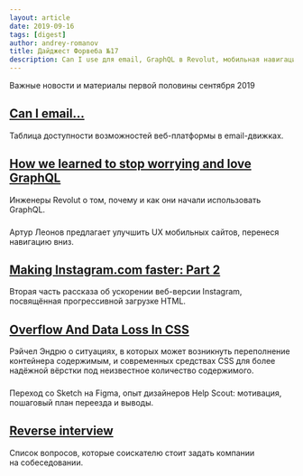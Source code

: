 ```yaml
---
layout: article
date: 2019-09-16
tags: [digest]
author: andrey-romanov
title: Дайджест Форвеба №17
description: Can I use для email, GraphQL в Revolut, мобильная навигация снизу, прогрессивная загрукза HTML в Instagram, переполнение в CSS, переход со Sketch на Figma, вопросы к компании для соискателей
---
```

<p class="paragraph--lead">Важные новости и материалы первой половины сентября 2019</p>

## [Can I email…](https://www.caniemail.com)

<p>Таблица доступности возможностей веб-платформы в email-движках.</p>

## [How we learned to stop worrying and love GraphQL](https://medium.com/revolut/how-we-learned-to-stop-worrying-and-love-graphql-80a5f83f36d9)

<p>Инженеры Revolut о том, почему и как они начали использовать GraphQL.</p>


<h3 class="heading heading--2"><a target="_blank" rel="noopener noreferrer" href=""></a></h3>
<p>Артур Леонов предлагает улучшить UX мобильных сайтов, перенеся навигацию вниз.</p>

## [Making Instagram.com faster: Part 2](https://instagram-engineering.com/making-instagram-com-faster-part-2-f350c8fba0d4)

<p>Вторая часть рассказа об ускорении веб-версии Instagram, посвящённая прогрессивной загрузке HTML.</p>

## [Overflow And Data Loss In CSS](https://www.smashingmagazine.com/2019/09/overflow-data-loss-css/)

<p>Рэйчел Эндрю о ситуациях, в которых может возникнуть переполнение контейнера содержимым, и современных средствах CSS для более надёжной вёрстки под неизвестное количество содержимого.</p>


<h3 class="heading heading--2"><a target="_blank" rel="noopener noreferrer" href=""></a></h3>
<p>Переход со Sketch на Figma, опыт дизайнеров Help Scout: мотивация, пошаговый план переезда и выводы.</p>

## [Reverse interview](https://github.com/viraptor/reverse-interview)

<p>Список вопросов, которые соискателю стоит задать компании на собеседовании.</p>

